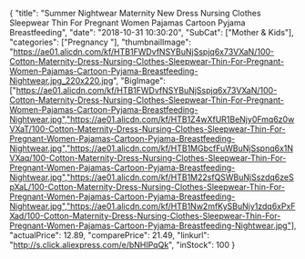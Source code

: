 {
	"title": "Summer Nightwear Maternity New Dress Nursing Clothes Sleepwear Thin For Pregnant Women Pajamas Cartoon Pyjama Breastfeeding",
	"date": "2018-10-31 10:30:20",
	"SubCat": ["Mother & Kids"],
	"categories": ["Pregnancy "],
	"thumbnailImage": "https://ae01.alicdn.com/kf/HTB1FWDvfNSYBuNjSspjq6x73VXaN/100-Cotton-Maternity-Dress-Nursing-Clothes-Sleepwear-Thin-For-Pregnant-Women-Pajamas-Cartoon-Pyjama-Breastfeeding-Nightwear.jpg_220x220.jpg",
	"BigImage": ["https://ae01.alicdn.com/kf/HTB1FWDvfNSYBuNjSspjq6x73VXaN/100-Cotton-Maternity-Dress-Nursing-Clothes-Sleepwear-Thin-For-Pregnant-Women-Pajamas-Cartoon-Pyjama-Breastfeeding-Nightwear.jpg","https://ae01.alicdn.com/kf/HTB1Z4wXfUR1BeNjy0Fmq6z0wVXaT/100-Cotton-Maternity-Dress-Nursing-Clothes-Sleepwear-Thin-For-Pregnant-Women-Pajamas-Cartoon-Pyjama-Breastfeeding-Nightwear.jpg","https://ae01.alicdn.com/kf/HTB1MGbcfFuWBuNjSspnq6x1NVXaq/100-Cotton-Maternity-Dress-Nursing-Clothes-Sleepwear-Thin-For-Pregnant-Women-Pajamas-Cartoon-Pyjama-Breastfeeding-Nightwear.jpg","https://ae01.alicdn.com/kf/HTB1M22sfQSWBuNjSszdq6zeSpXaL/100-Cotton-Maternity-Dress-Nursing-Clothes-Sleepwear-Thin-For-Pregnant-Women-Pajamas-Cartoon-Pyjama-Breastfeeding-Nightwear.jpg","https://ae01.alicdn.com/kf/HTB1Nw2mfKySBuNjy1zdq6xPxFXad/100-Cotton-Maternity-Dress-Nursing-Clothes-Sleepwear-Thin-For-Pregnant-Women-Pajamas-Cartoon-Pyjama-Breastfeeding-Nightwear.jpg"],
	"actualPrice": 12.89,
	"comparePrice": 21.49,
	"linkurl": "http://s.click.aliexpress.com/e/bNHIPqQk",
	"inStock": 100
}
